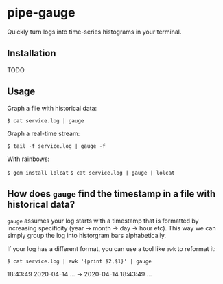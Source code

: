 # pipe-gauge

Quickly turn logs into time-series histograms in your terminal.

## Installation 

TODO

## Usage

Graph a file with historical data:

`$ cat service.log | gauge`

Graph a real-time stream:

`$ tail -f service.log | gauge -f`

With rainbows:

`$ gem install lolcat`
`$ cat service.log | gauge | lolcat`

## How does `gauge` find the timestamp in a file with historical data?

`gauge` assumes your log starts with a timestamp that is formatted by increasing specificity (year -> month -> day -> hour etc). This way we can simply group the log into historgram bars alphabetically.

If your log has a different format, you can use a tool like `awk` to reformat it:

`$ cat service.log | awk '{print $2,$1}' | gauge`

18:43:49 2020-04-14 ... -> 2020-04-14 18:43:49 ...




